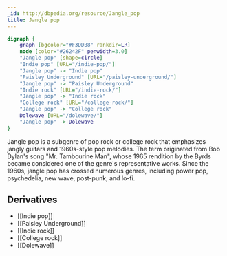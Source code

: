 ```yaml
---
_id: http://dbpedia.org/resource/Jangle_pop
title: Jangle pop
---
```


```dot
digraph {
	graph [bgcolor="#F3DDB8" rankdir=LR]
	node [color="#26242F" penwidth=3.0]
	"Jangle pop" [shape=circle]
	"Indie pop" [URL="/indie-pop/"]
	"Jangle pop" -> "Indie pop"
	"Paisley Underground" [URL="/paisley-underground/"]
	"Jangle pop" -> "Paisley Underground"
	"Indie rock" [URL="/indie-rock/"]
	"Jangle pop" -> "Indie rock"
	"College rock" [URL="/college-rock/"]
	"Jangle pop" -> "College rock"
	Dolewave [URL="/dolewave/"]
	"Jangle pop" -> Dolewave
}
```

Jangle pop is a subgenre of pop rock or college rock that emphasizes jangly guitars and 1960s-style pop melodies. The term originated from Bob Dylan's song "Mr. Tambourine Man", whose 1965 rendition by the Byrds became considered one of the genre's representative works. Since the 1960s, jangle pop has crossed numerous genres, including power pop, psychedelia, new wave, post-punk, and lo-fi.

## Derivatives
- [[Indie pop]]
- [[Paisley Underground]]
- [[Indie rock]]
- [[College rock]]
- [[Dolewave]]
